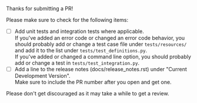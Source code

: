 Thanks for submitting a PR!

Please make sure to check for the following items:
- [ ] Add unit tests and integration tests where applicable.  
      If you've added an error code or changed an error code behavior,
      you should probably add or change a test case file under `tests/resources/` and add 
      it to the list under `tests/test_definitions.py`.  
      If you've added or changed a command line option,
      you should probably add or change a test in `tests/test_integration.py`.
- [ ] Add a line to the release notes (docs/release_notes.rst) under "Current Development Version".  
      Make sure to include the PR number after you open and get one.
   
Please don't get discouraged as it may take a while to get a review.

